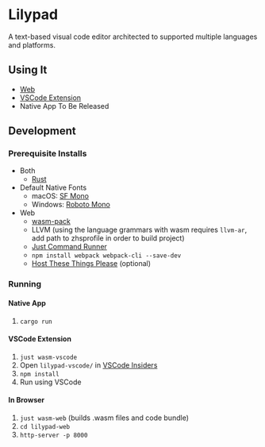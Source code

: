 # Lilypad

A text-based visual code editor architected to supported multiple languages and platforms.

## Using It

- [Web](https://lilypad.cacticouncil.org/lilypad.html)
- [VSCode Extension](https://marketplace.visualstudio.com/items?itemName=CactiCouncil.lilypad-vscode)
- Native App To Be Released

## Development

### Prerequisite Installs

- Both
  - [Rust](https://rustup.rs/)
- Default Native Fonts
  - macOS: [SF Mono](https://developer.apple.com/fonts/)
  - Windows: [Roboto Mono](https://fonts.google.com/specimen/Roboto+Mono)
- Web
  - [wasm-pack](https://rustwasm.github.io/wasm-pack/)
  - LLVM (using the language grammars with wasm requires `llvm-ar`, add path to zhsprofile in order to build project)
  - [Just Command Runner](https://github.com/casey/just)
  - `npm install webpack webpack-cli --save-dev`
  - [Host These Things Please](https://crates.io/crates/https) (optional)

### Running

#### Native App

1. `cargo run`

#### VSCode Extension

1. `just wasm-vscode`
2. Open `lilypad-vscode/` in [VSCode Insiders](https://code.visualstudio.com/insiders/)
3. `npm install`
4. Run using VSCode

#### In Browser

1. `just wasm-web` (builds .wasm files and code bundle)
2. `cd lilypad-web`
3. `http-server -p 8000`
